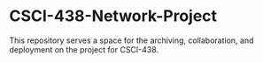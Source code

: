 # CSCI-438-Network-Project

This repository serves a space for the archiving, collaboration, and deployment on the project for CSCI-438. 

